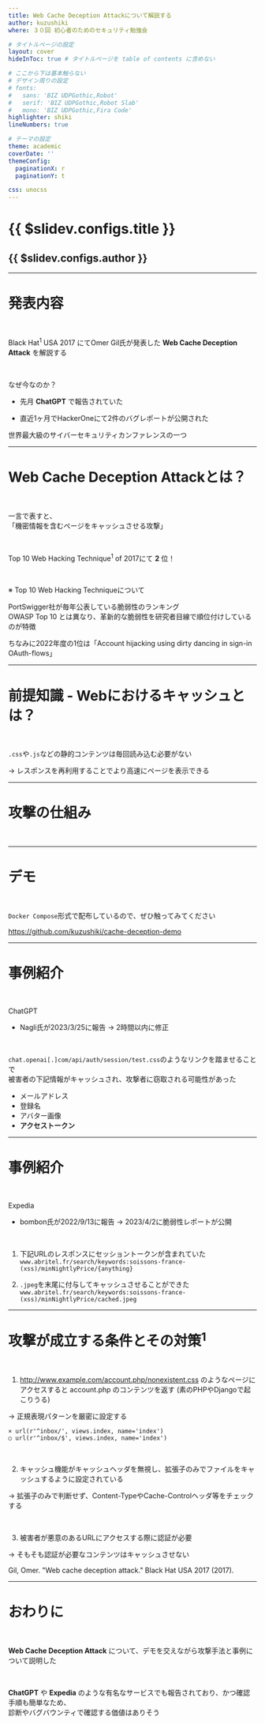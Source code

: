 ```yaml
---
title: Web Cache Deception Attackについて解説する
author: kuzushiki
where: ３０回 初心者のためのセキュリティ勉強会

# タイトルページの設定
layout: cover
hideInToc: true # タイトルページを table of contents に含めない

# ここから下は基本触らない
# デザイン周りの設定
# fonts:
#   sans: 'BIZ UDPGothic,Robot'
#   serif: 'BIZ UDPGothic,Robot Slab'
#   mono: 'BIZ UDPGothic,Fira Code'
highlighter: shiki
lineNumbers: true

# テーマの設定
theme: academic
coverDate: ''
themeConfig:
  paginationX: r
  paginationY: t

css: unocss
---
```


# {{ $slidev.configs.title }}

## {{ $slidev.configs.author }}

---

# 発表内容

<br>

Black Hat<sup>1</sup> USA 2017 にてOmer Gil氏が発表した **Web Cache Deception Attack** を解説する

<br>

なぜ今なのか？

- 先月 **ChatGPT** で報告されていた

- 直近1ヶ月でHackerOneにて2件のバグレポートが公開された

<Footnotes separator>
  <Footnote :number=1>世界最大級のサイバーセキュリティカンファレンスの一つ</Footnote>
</Footnotes>

---

# Web Cache Deception Attackとは？

<br>

一言で表すと、<br>
「機密情報を含むページをキャッシュさせる攻撃」

<br>

Top 10 Web Hacking Technique<sup>1</sup> of 2017にて **2** 位！

<br>

※ Top 10 Web Hacking Techniqueについて

PortSwigger社が毎年公表している脆弱性のランキング<br>
OWASP Top 10 とは異なり、革新的な脆弱性を研究者目線で順位付けしているのが特徴

<Footnotes separator>
  <Footnote :number=1>ちなみに2022年度の1位は「Account hijacking using dirty dancing in sign-in OAuth-flows」</Footnote>
</Footnotes>

---


# 前提知識 - Webにおけるキャッシュとは？

<br>

`.css`や`.js`などの静的コンテンツは毎回読み込む必要がない

-> レスポンスを再利用することでより高速にページを表示できる

---


# 攻撃の仕組み

<br>

<!-- ここで Web Cache Poisoning の逆だよね、という話もしたい
-->


---

# デモ

<br>

`Docker Compose`形式で配布しているので、ぜひ触ってみてください

https://github.com/kuzushiki/cache-deception-demo


---

# 事例紹介

<br>

ChatGPT
- Nagli氏が2023/3/25に報告
-> 2時間以内に修正

<br>

`chat.openai[.]com/api/auth/session/test.css`のようなリンクを踏ませることで<br>
被害者の下記情報がキャッシュされ、攻撃者に窃取される可能性があった

<div class="grid grid-cols-[50%,50%]">
<div>

- メールアドレス
- 登録名
- アバター画像
- **アクセストークン**

</div><div>

<Tweet id="1639343866313601024"/>

</div></div>

---

# 事例紹介

<br>

Expedia
- bombon氏が2022/9/13に報告
-> 2023/4/2に脆弱性レポートが公開

<br>

1. 下記URLのレスポンスにセッショントークンが含まれていた<br>
`www.abritel.fr/search/keywords:soissons-france-(xss)/minNightlyPrice/{anything}`

2. `.jpeg`を末尾に付与してキャッシュさせることができた<br>
`www.abritel.fr/search/keywords:soissons-france-(xss)/minNightlyPrice/cached.jpeg`


<Tweet id="1642266924351381504"/>

---

# 攻撃が成立する条件とその対策<sup>1</sup>

<br>

1. http://www.example.com/account.php/nonexistent.css のようなページにアクセスすると account.php のコンテンツを返す (素のPHPやDjangoで起こりうる)

-> 正規表現パターンを厳密に設定する

```
× url(r'^inbox/', views.index, name='index')
○ url(r'^inbox/$', views.index, name='index')
```


<br>

2. キャッシュ機能がキャッシュヘッダを無視し、拡張子のみでファイルをキャッシュするように設定されている

-> 拡張子のみで判断せず、Content-TypeやCache-Controlヘッダ等をチェックする

<br>

3. 被害者が悪意のあるURLにアクセスする際に認証が必要

-> そもそも認証が必要なコンテンツはキャッシュさせない

<Footnotes separator>
  <Footnote :number=1>Gil, Omer. "Web cache deception attack." Black Hat USA 2017 (2017).
</Footnote>
</Footnotes>

---

# おわりに

<br>

**Web Cache Deception Attack** について、デモを交えながら攻撃手法と事例について説明した

<br>

**ChatGPT** や **Expedia** のような有名なサービスでも報告されており、かつ確認手順も簡単なため、<br>
診断やバグバウンティで確認する価値はありそう

<Footnotes separator>
  <Footnote :number=1></Footnote>
</Footnotes>
